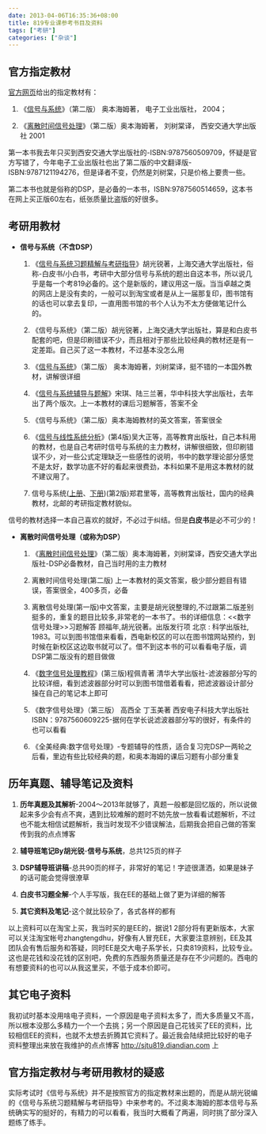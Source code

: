 ```yaml
---
date: 2013-04-06T16:35:36+08:00
title: 819专业课参考书目及资料
tags: ["考研"]
categories: ["杂谈"]
---
```


## 官方指定教材

[官方网页](http://yzb.sjtu.edu.cn/information/master/cksm.htm)给出的指定教材有：

1.  《[信号与系统](http://book.douban.com/subject/1062827/ "信号与系统")》（第二版） 奥本海姆著， 电子工业出版社， 2004；

2.  《[离散时间信号处理](http://book.douban.com/subject/1095234/ "离散时间信号处理")》（第二版）奥本海姆著， 刘树棠译，
    西安交通大学出版社 2001

第一本书我去年只买到西安交通大学出版社的-ISBN:9787560509709，怀疑是官方写错了，今年电子工业出版社也出了第二版的中文翻译版-ISBN:9787121194276，但是译者不变，仍然是刘树棠，只是价格上要贵一些。

第二本书也就是俗称的DSP，是必备的一本书，ISBN:9787560514659，这本书在网上买正版60左右，纸张质量比盗版的好很多。

<!--more-->
## 考研用教材

-   **信号与系统（不含DSP）**

    1.  《[信号与系统习题精解与考研指导](http://book.douban.com/subject/3351442/ "信号与系统习题精解与考研指导")》胡光锐著，上海交通大学出版社，俗称-白皮书/小白书，考研中大部分信号与系统的题出自这本书，所以说几乎是每一个考819必备的。这个是新版的，建议用这一版。当当卓越之类的网店上是没有卖的，一般可以到淘宝或者是从上一届那复印，图书馆有的话也可以拿去复印，一直用图书馆的书个人认为不太方便做笔记什么的。

    2.  《信号与系统》（第二版）胡光锐著，上海交通大学出版社，算是和白皮书配套的吧，但是印刷错误不少，而且相对于那些比较经典的教材还是有一定差距。自己买了这一本教材，不过基本没怎么用

    3.  《[信号与系统](http://book.douban.com/subject/1062827/ "信号与系统")》（第二版）
        奥本海姆著，刘树棠译，挺不错的一本国外教材，讲解很详细

    4.  《[信号与系统辅导与题解](http://book.douban.com/subject/10788445/ "信号与系统辅导与题解")》宋琪、陆三兰著，华中科技大学出版社，去年出了两个版次。上一本教材的课后习题解答，答案不全

    5.  《信号与系统》（第二版）奥本海姆教材的英文答案，答案很全

    6.  《[信号与线性系统分析](http://信号与线性系统分析 "信号与线性系统分析")》(第4版)吴大正等，高等教育出版社，自己本科用的教材，也是自己考研时信号与系统的主力教材，讲解很细致，但印刷错误不少，对一些公式定理缺乏一些感性的说明，书中的数学理论部分感觉不是太好，数学功底不好的看起来很费劲，本科如果不是用这本教材的就不建议用了。

    7.  信号与系统([上册](http://book.douban.com/subject/1139562/ "上册")、[下册](http://book.douban.com/subject/1117423/ "下册"))(第2版)郑君里等，高等教育出版社，国内的经典教材，北邮的考研指定教材貌似。

信号的教材选择一本自己喜欢的就好，不必过于纠结。但是**白皮书**是必不可少的！

-   **离散时间信号处理（或称为DSP）**

    1.  《[离散时间信号处理](http://book.douban.com/subject/1095234/ "离散时间信号处理")》（第二版）奥本海姆著，刘树棠译，西安交通大学出版社-DSP必备教材，自己当时用的主力教材

    2.  离散时间信号处理(第二版) 上一本教材的英文答案，极少部分题目有错误，答案很全，400多页，必备

    3.  离散信号处理(第一版)中文答案，主要是胡光锐整理的,不过跟第二版差别挺多的，重复的题目比较多,非常老的一本书了。书的详细信息：<<数字信号处理>>习题解答 顾福年,胡光锐著。出版发行项 北京 : 科学出版社, 1983。可以到图书馆借来看看，西电新校区的可以在图书馆网站预约，到时候在新校区这边取书就可以了。借不到这本书的可以看看电子版，调DSP第二版没有的题目做做

    4.  《[数字信号处理教程](http://book.douban.com/subject/2016015/ "数字信号处理教程")》(第三版)程佩青著 清华大学出版社-滤波器部分写的比较详细，看到滤波器部分时可以到图书馆借着看看，把滤波器设计部分操在自己的笔记本上即可

    5.  《数字信号处理》（第三版） 高西全 丁玉美著 西安电子科技大学出版社 ISBN：9787560609225-据何在学长说滤波器部分写的很好，有条件的也可以看看

    6.  《全美经典:数字信号处理》-专题辅导的性质，适合复习完DSP一两轮之后看，里边有些比较经典的题，和奥本海姆的课后习题有小部分重复

## 历年真题、辅导笔记及资料

1.  **历年真题及其解析**-2004～2013年就够了，真题一般都是回忆版的，所以说做起来多少会有点不爽，遇到比较难解的题时不妨先放一放看看试题解析，不过也不能太相信试题解析，我当时发现不少错误解法，后期我会把自己做的答案传到我的点点博客

2.  **辅导班笔记By胡光锐**-**信号与系统**，总共125页的样子

3.  **DSP辅导班讲稿**-总共90页的样子，非常好的笔记！字迹很潇洒，如果是妹子的话可能会觉得很潦草

4.  **白皮书习题全解**-个人手写版，我在EE的基础上做了更为详细的解答

5.  **其它资料及笔记**-这个就比较杂了，各式各样的都有

以上资料可以在淘宝上买，我当时买的是EE的，据说1 2部分将有更新版本，大家可以关注淘宝帐号zhangtengdhu，好像有人冒充EE，大家要注意辨别，EE及其团队会有售后服务和答疑，同时EE是交大电子系学长，只卖819资料，比较专业。这也是花钱和没花钱的区别吧，免费的东西服务质量还是存在不少问题的。西电的有想要资料的也可以从我这里买，不低于成本价即可。

## 其它电子资料

我初试时基本没用啥电子资料，一个原因是电子资料太多了，而大多质量又不高，所以根本没那么多精力一个一个去挑；另一个原因是自己花钱买了EE的资料，比较相信EE的资料，也就不太想去折腾其它资料了。最近我会陆续把比较好的电子资料整理出来放在我维护的点点博客
<http://sjtu819.diandian.com> 上

## 官方指定教材与考研用教材的疑惑

实际考试时《信号与系统》并不是按照官方的指定教材来出题的，而是从胡光锐编的《信号与系统习题精解与考研指导》中来参考的。不过奥本海姆的那本信号与系统确实写的挺好的，有精力的可以看看，我当时大概看了两遍，同时挑了部分深入题练了练手。